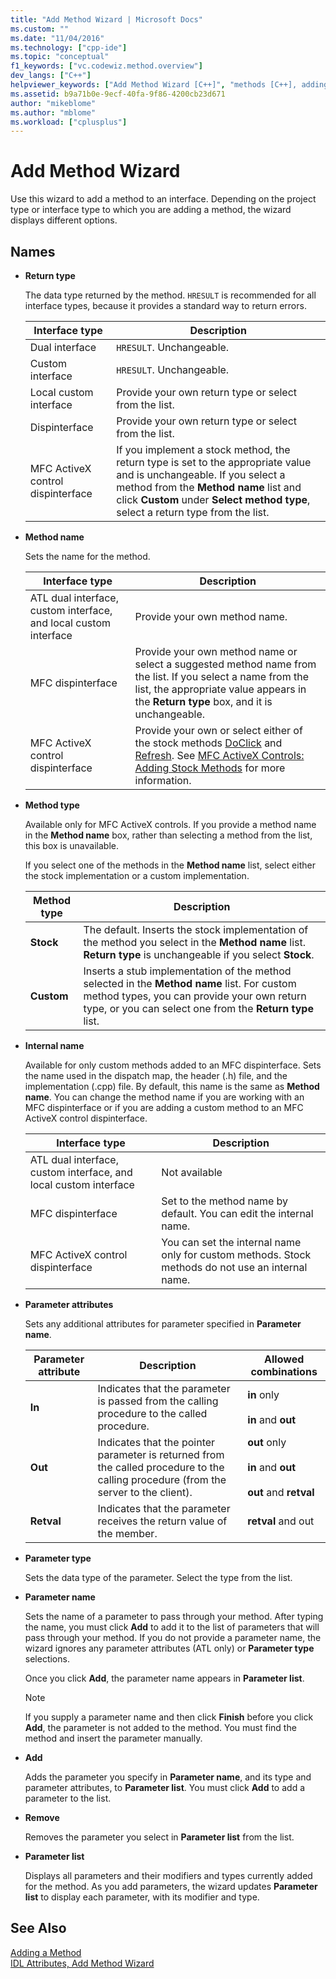 ```yaml
---
title: "Add Method Wizard | Microsoft Docs"
ms.custom: ""
ms.date: "11/04/2016"
ms.technology: ["cpp-ide"]
ms.topic: "conceptual"
f1_keywords: ["vc.codewiz.method.overview"]
dev_langs: ["C++"]
helpviewer_keywords: ["Add Method Wizard [C++]", "methods [C++], adding using wizards"]
ms.assetid: b9a71b0e-9ecf-40fa-9f86-4200cb23d671
author: "mikeblome"
ms.author: "mblome"
ms.workload: ["cplusplus"]
---
```

# Add Method Wizard
Use this wizard to add a method to an interface. Depending on the project type or interface type to which you are adding a method, the wizard displays different options.  
  
## Names

- **Return type**

   The data type returned by the method. `HRESULT` is recommended for all interface types, because it provides a standard way to return errors.  
  
   |Interface type|Description|  
   |--------------------|-----------------|  
   |Dual interface|`HRESULT`. Unchangeable.|  
   |Custom interface|`HRESULT`. Unchangeable.|  
   |Local custom interface|Provide your own return type or select from the list.|  
   |Dispinterface|Provide your own return type or select from the list.|  
   |MFC ActiveX control dispinterface|If you implement a stock method, the return type is set to the appropriate value and is unchangeable. If you select a method from the **Method name** list and click **Custom** under **Select method type**, select a return type from the list.|  
  
- **Method name**

   Sets the name for the method.  
  
   |Interface type|Description|  
   |--------------------|-----------------|  
   |ATL dual interface, custom interface, and local custom interface|Provide your own method name.|  
   |MFC dispinterface|Provide your own method name or select a suggested method name from the list. If you select a name from the list, the appropriate value appears in the **Return type** box, and it is unchangeable.|  
   |MFC ActiveX control dispinterface|Provide your own or select either of the stock methods [DoClick](../mfc/reference/colecontrol-class.md#doclick) and [Refresh](../mfc/reference/colecontrol-class.md#refresh). See [MFC ActiveX Controls: Adding Stock Methods](../mfc/mfc-activex-controls-adding-stock-methods.md) for more information.|  
  
- **Method type**

   Available only for MFC ActiveX controls. If you provide a method name in the **Method name** box, rather than selecting a method from the list, this box is unavailable.  
  
    If you select one of the methods in the **Method name** list, select either the stock implementation or a custom implementation.  
  
   |Method type|Description|  
   |-----------------|-----------------|  
   |**Stock**|The default. Inserts the stock implementation of the method you select in the **Method name** list. **Return type** is unchangeable if you select **Stock**.|  
   |**Custom**|Inserts a stub implementation of the method selected in the **Method name** list. For custom method types, you can provide your own return type, or you can select one from the **Return type** list.|  
  
- **Internal name**

   Available for only custom methods added to an MFC dispinterface. Sets the name used in the dispatch map, the header (.h) file, and the implementation (.cpp) file. By default, this name is the same as **Method name**. You can change the method name if you are working with an MFC dispinterface or if you are adding a custom method to an MFC ActiveX control dispinterface.  
  
   |Interface type|Description|  
   |--------------------|-----------------|  
   |ATL dual interface, custom interface, and local custom interface|Not available|  
   |MFC dispinterface|Set to the method name by default. You can edit the internal name.|  
   |MFC ActiveX control dispinterface|You can set the internal name only for custom methods. Stock methods do not use an internal name.|  
  
- **Parameter attributes**

   Sets any additional attributes for parameter specified in **Parameter name**.  
  
   |Parameter attribute|Description|Allowed combinations|  
   |-------------------------|-----------------|--------------------------|  
   |**In**|Indicates that the parameter is passed from the calling procedure to the called procedure.|**in** only<br /><br /> **in** and **out**|  
   |**Out**|Indicates that the pointer parameter is returned from the called procedure to the calling procedure (from the server to the client).|**out** only<br /><br /> **in** and **out**<br /><br /> **out** and **retval**|  
   |**Retval**|Indicates that the parameter receives the return value of the member.|**retval** and out|  
  
- **Parameter type**

   Sets the data type of the parameter. Select the type from the list.  
  
- **Parameter name**

   Sets the name of a parameter to pass through your method. After typing the name, you must click **Add** to add it to the list of parameters that will pass through your method. If you do not provide a parameter name, the wizard ignores any parameter attributes (ATL only) or **Parameter type** selections.  
  
   Once you click **Add**, the parameter name appears in **Parameter list**.  
  
   > [!Note]
   > If you supply a parameter name and then click **Finish** before you click **Add**, the parameter is not added to the method. You must find the method and insert the parameter manually.  
  
- **Add**

   Adds the parameter you specify in **Parameter name**, and its type and parameter attributes, to **Parameter list**. You must click **Add** to add a parameter to the list.  
  
- **Remove**

   Removes the parameter you select in **Parameter list** from the list.  
  
- **Parameter list**

   Displays all parameters and their modifiers and types currently added for the method. As you add parameters, the wizard updates **Parameter list** to display each parameter, with its modifier and type.  
  
## See Also  

[Adding a Method](../ide/adding-a-method-visual-cpp.md)<br/>
[IDL Attributes, Add Method Wizard](../ide/idl-attributes-add-method-wizard.md)